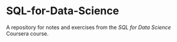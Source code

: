 # SQL-for-Data-Science

A repository for notes and exercises from the _SQL for Data Science_ Coursera course.